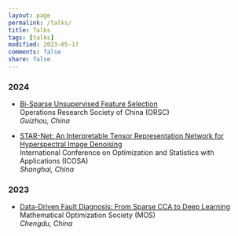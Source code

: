 ```yaml
---
layout: page
permalink: /talks/
title: Talks
tags: [talks]
modified: 2023-05-17 
comments: false
share: false
---
```




### 2024

* <a href="../talks/2024-ORSC.pdf" class="textlink" target="_blank"> Bi-Sparse Unsupervised Feature Selection </a> <br>
Operations Research Society of China (ORSC) <br>
<i>Guizhou, China</i><br>

* <a href="../talks/2024-ICOSA.pdf" class="textlink" target="_blank"> STAR-Net: An Interpretable Tensor Representation Network for Hyperspectral Image Denoising </a> <br>
International Conference on Optimization and Statistics with Applications (ICOSA) <br>
<i>Shanghai, China</i><br>

### 2023

* <a href="../talks/2024-PKU.pdf" class="textlink" target="_blank"> Data-Driven Fault Diagnosis: From Sparse CCA to Deep Learning </a> <br>
Mathematical Optimization Society (MOS)<br>
<i>Chengdu, China</i><br>

